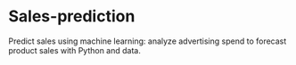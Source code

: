 # Sales-prediction
Predict sales using machine learning: analyze advertising spend to forecast product sales with Python and data.
